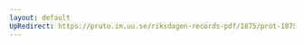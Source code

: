 ```yaml
---
layout: default
UpRedirect: https://pruto.im.uu.se/riksdagen-records-pdf/1875/prot-1875--ak--027/prot-1875--ak--027_000.pdf
---
```

